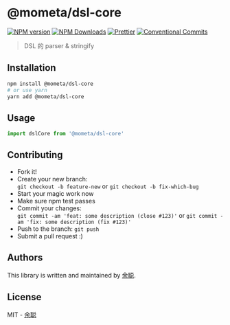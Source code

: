 # @mometa/dsl-core

[![NPM version](https://img.shields.io/npm/v/@mometa/dsl-core.svg?style=flat-square)](https://www.npmjs.com/package/@mometa/dsl-core)
[![NPM Downloads](https://img.shields.io/npm/dm/@mometa/dsl-core.svg?style=flat-square&maxAge=43200)](https://www.npmjs.com/package/@mometa/dsl-core)
[![Prettier](https://img.shields.io/badge/code_style-prettier-ff69b4.svg?style=flat-square)](https://prettier.io/)
[![Conventional Commits](https://img.shields.io/badge/Conventional%20Commits-1.0.0-yellow.svg?style=flat-square)](https://conventionalcommits.org)

> DSL 的 parser & stringify

## Installation

```bash
npm install @mometa/dsl-core
# or use yarn
yarn add @mometa/dsl-core
```

## Usage

```javascript
import dslCore from '@mometa/dsl-core'
```

## Contributing

- Fork it!
- Create your new branch:  
  `git checkout -b feature-new` or `git checkout -b fix-which-bug`
- Start your magic work now
- Make sure npm test passes
- Commit your changes:  
  `git commit -am 'feat: some description (close #123)'` or `git commit -am 'fix: some description (fix #123)'`
- Push to the branch: `git push`
- Submit a pull request :)

## Authors

This library is written and maintained by [余聪](mailto:yucong@yuanfudao.com).

## License

MIT - [余聪](mailto:yucong@yuanfudao.com)
